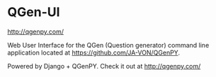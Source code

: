 # QGen-UI

http://qgenpy.com/

Web User Interface for the QGen (Question generator) command line application located at https://github.com/JA-VON/QGenPY.

Powered by Django + QGenPY. Check it out at http://qgenpy.com/
